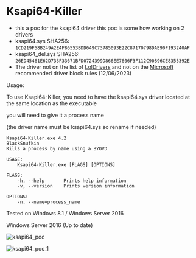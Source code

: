 # Ksapi64-Killer
- this a poc for the ksapi64 driver this poc is some how working on 2 drivers
- ksapi64.sys SHA256: `1CD219F58B249A2E4F86553BDD649C73785093E22C87170798DAE90F193240AF`
- ksapi64_del.sys SHA256: `26ED45461E62D733F33671BFD0724399D866EE7606F3F112C90896CE8355392E`
- The driver not on the list of [LolDrivers](https://www.loldrivers.io/) and not on the [Microsoft](https://learn.microsoft.com/en-us/windows/security/application-security/application-control/windows-defender-application-control/design/microsoft-recommended-driver-block-rules) recommended driver block rules (12/06/2023)


Usage:

To use Ksapi64-Killer, you need to have the ksapi64.sys driver located at the same location as the executable

you will need to give it a process name

(the driver name must be ksapi64.sys so rename if needed)

```text
Ksapi64-Killer.exe 4.2
BlackSnufkin
Kills a process by name using a BYOVD

USAGE:
    Ksapi64-Killer.exe [FLAGS] [OPTIONS]

FLAGS:
    -h, --help       Prints help information
    -v, --version    Prints version information

OPTIONS:
    -n, --name=process_name

```
Tested on Windows 8.1 / Windows Server 2016

Windows Server 2016 (Up to date)

![ksapi64_poc](https://github.com/BlackSnufkin/BYOVD/assets/61916899/1e6ac4ca-ca16-4b4d-a43e-f9c7de8eb161)

![ksapi64_poc_1](https://github.com/BlackSnufkin/BYOVD/assets/61916899/b17419d9-e2ed-4e4b-8110-a083f8ec66ee)
